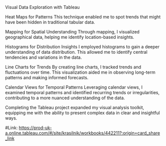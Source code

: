 Visual Data Exploration with Tableau

Heat Maps for Patterns
This technique enabled me to spot trends that might have been hidden in traditional tabular data.

Mapping for Spatial Understanding
Through mapping, I visualized geographical data, helping me identify location-based insights.

Histograms for Distribution Insights
I employed histograms to gain a deeper understanding of data distribution. This allowed me to identify central tendencies and variations in the data.

Line Charts for Trends
By creating line charts, I tracked trends and fluctuations over time. This visualization aided me in observing long-term patterns and making informed forecasts.

Calendar Views for Temporal Patterns
Leveraging calendar views, I examined temporal patterns and identified recurring trends or irregularities, contributing to a more nuanced understanding of the data.

Completing the Tableau project expanded my visual analysis toolkit, equipping me with the ability to present complex data in clear and insightful ways.

#Link:
https://prod-uk-a.online.tableau.com/#/site/krasilnik/workbooks/442211?:origin=card_share_link
